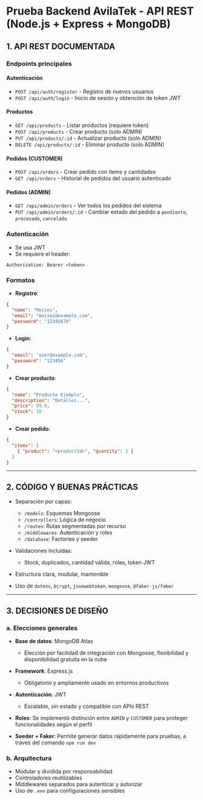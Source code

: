 # Prueba Backend AvilaTek - API REST (Node.js + Express + MongoDB)

## 1. API REST DOCUMENTADA

### Endpoints principales

#### Autenticación

- `POST /api/auth/register` - Registro de nuevos usuarios
- `POST /api/auth/login` - Inicio de sesión y obtención de token JWT

#### Productos

- `GET /api/products` - Listar productos (requiere token)
- `POST /api/products` - Crear producto (solo ADMIN)
- `PUT /api/products/:id` - Actualizar producto (solo ADMIN)
- `DELETE /api/products/:id` - Eliminar producto (solo ADMIN)

#### Pedidos (CUSTOMER)

- `POST /api/orders` - Crear pedido con items y cantidades
- `GET /api/orders` - Historial de pedidos del usuario autenticado

#### Pedidos (ADMIN)

- `GET /api/admin/orders` - Ver todos los pedidos del sistema
- `PUT /api/admin/orders/:id` - Cambiar estado del pedido a `pendiente`, `procesado`, `cancelado`

### Autenticación

- Se usa JWT
- Se requiere el header:

```
Authorization: Bearer <token>
```

### Formatos

- **Registro**:

```json
{
  "name": "Moises",
  "email": "moises@example.com",
  "password": "12345678"
}
```

- **Login**:

```json
{
  "email": "user@example.com",
  "password": "123456"
}
```

- **Crear producto**:

```json
{
  "name": "Producto Ejemplo",
  "description": "Detalles...",
  "price": 99.9,
  "stock": 10
}
```

- **Crear pedido**:

```json
{
  "items": [
    { "product": "<productId>", "quantity": 2 }
  ]
}
```

---

## 2. CÓDIGO Y BUENAS PRÁCTICAS

- Separación por capas:

  - `/models`: Esquemas Mongoose
  - `/controllers`: Lógica de negocio
  - `/routes`: Rutas segmentadas por recurso
  - `/middlewares`: Autenticación y roles
  - `/database`: Factories y seeder

- Validaciones incluidas:

  - Stock, duplicados, cantidad válida, roles, token JWT

- Estructura clara, modular, mantenible

- Uso de `dotenv`, `bcrypt`, `jsonwebtoken`, `mongoose`, `@faker-js/faker`

---

## 3. DECISIONES DE DISEÑO

### a. Elecciones generales

- **Base de datos**: MongoDB Atlas

  - Elección por facilidad de integración con Mongoose, flexibilidad y disponibilidad gratuita en la nube

- **Framework**: Express.js

  - Obligatorio y ampliamente usado en entornos productivos

- **Autenticación**: JWT

  - Escalable, sin estado y compatible con APIs REST

- **Roles**: Se implementó distinción entre `ADMIN` y `CUSTOMER` para proteger funcionalidades según el perfil

- **Seeder + Faker**: Permite generar datos rápidamente para pruebas, a traves del comando `npm run dev`

### b. Arquitectura

- Modular y dividida por responsabilidad
- Controladores reutilizables
- Middlewares separados para autenticar y autorizar
- Uso de `.env` para configuraciones sensibles
